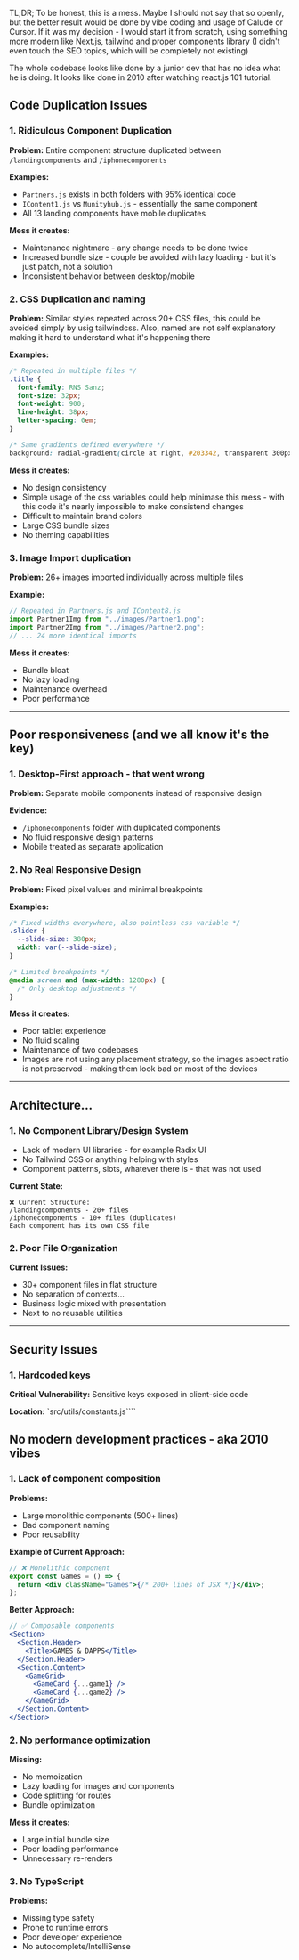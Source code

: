 TL;DR;
To be honest, this is a mess. Maybe I should not say that so openly, but the better result would be done by vibe coding and usage of Calude or Cursor.
If it was my decision - I would start it from scratch, using something more modern like Next.js, tailwind and proper components library (I didn't even touch the SEO topics, which will be completely not existing)

The whole codebase looks like done by a junior dev that has no idea what he is doing. It looks like done in 2010 after watching react.js 101 tutorial.

## Code Duplication Issues

### 1. Ridiculous Component Duplication

**Problem:** Entire component structure duplicated between `/landingcomponents` and `/iphonecomponents`

**Examples:**

- `Partners.js` exists in both folders with 95% identical code
- `IContent1.js` vs `Munityhub.js` - essentially the same component
- All 13 landing components have mobile duplicates

**Mess it creates:**

- Maintenance nightmare - any change needs to be done twice
- Increased bundle size - couple be avoided with lazy loading - but it's just patch, not a solution
- Inconsistent behavior between desktop/mobile

### 2. CSS Duplication and naming

**Problem:** Similar styles repeated across 20+ CSS files, this could be avoided simply by usig tailwindcss. Also, named are not self explanatory making it hard to understand what it's happening there

**Examples:**

```css
/* Repeated in multiple files */
.title {
  font-family: RNS Sanz;
  font-size: 32px;
  font-weight: 900;
  line-height: 38px;
  letter-spacing: 0em;
}

/* Same gradients defined everywhere */
background: radial-gradient(circle at right, #203342, transparent 300px);
```

**Mess it creates:**

- No design consistency
- Simple usage of the css variables could help minimase this mess - with this code it's nearly impossible to make consistend changes
- Difficult to maintain brand colors
- Large CSS bundle sizes
- No theming capabilities

### 3. Image Import duplication

**Problem:** 26+ images imported individually across multiple files

**Example:**

```javascript
// Repeated in Partners.js and IContent8.js
import Partner1Img from "../images/Partner1.png";
import Partner2Img from "../images/Partner2.png";
// ... 24 more identical imports
```

**Mess it creates:**

- Bundle bloat
- No lazy loading
- Maintenance overhead
- Poor performance

---

## Poor responsiveness (and we all know it's the key)

### 1. Desktop-First approach - that went wrong

**Problem:** Separate mobile components instead of responsive design

**Evidence:**

- `/iphonecomponents` folder with duplicated components
- No fluid responsive design patterns
- Mobile treated as separate application

### 2. No Real Responsive Design

**Problem:** Fixed pixel values and minimal breakpoints

**Examples:**

```css
/* Fixed widths everywhere, also pointless css variable */
.slider {
  --slide-size: 380px;
  width: var(--slide-size);
}

/* Limited breakpoints */
@media screen and (max-width: 1280px) {
  /* Only desktop adjustments */
}
```

**Mess it creates:**

- Poor tablet experience
- No fluid scaling
- Maintenance of two codebases
- Images are not using any placement strategy, so the images aspect ratio is not preserved - making them look bad on most of the devices

---

## Architecture...

### 1. No Component Library/Design System

- Lack of modern UI libraries - for example Radix UI
- No Tailwind CSS or anything helping with styles
- Component patterns, slots, whatever there is - that was not used

**Current State:**

```
❌ Current Structure:
/landingcomponents - 20+ files
/iphonecomponents - 10+ files (duplicates)
Each component has its own CSS file
```

### 2. Poor File Organization

**Current Issues:**

- 30+ component files in flat structure
- No separation of contexts...
- Business logic mixed with presentation
- Next to no reusable utilities

---

## Security Issues

### 1. Hardcoded keys

**Critical Vulnerability:** Sensitive keys exposed in client-side code

**Location:** `src/utils/constants.js````

## No modern development practices - aka 2010 vibes

### 1. Lack of component composition

**Problems:**

- Large monolithic components (500+ lines)
- Bad component naming
- Poor reusability

**Example of Current Approach:**

```jsx
// ❌ Monolithic component
export const Games = () => {
  return <div className="Games">{/* 200+ lines of JSX */}</div>;
};
```

**Better Approach:**

```jsx
// ✅ Composable components
<Section>
  <Section.Header>
    <Title>GAMES & DAPPS</Title>
  </Section.Header>
  <Section.Content>
    <GameGrid>
      <GameCard {...game1} />
      <GameCard {...game2} />
    </GameGrid>
  </Section.Content>
</Section>
```

### 2. No performance optimization

**Missing:**

- No memoization
- Lazy loading for images and components
- Code splitting for routes
- Bundle optimization

**Mess it creates:**

- Large initial bundle size
- Poor loading performance
- Unnecessary re-renders

### 3. No TypeScript

**Problems:**

- Missing type safety
- Prone to runtime errors
- Poor developer experience
- No autocomplete/IntelliSense
